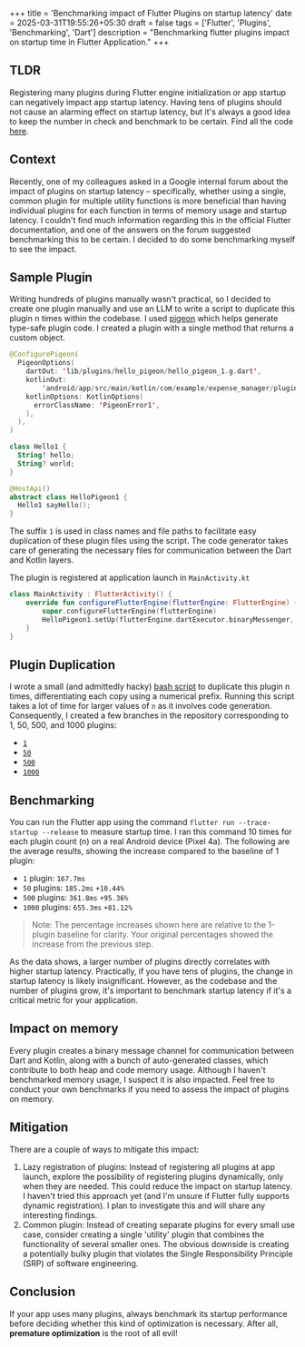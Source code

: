 +++
title = 'Benchmarking impact of Flutter Plugins on startup latency'
date = 2025-03-31T19:55:26+05:30
draft = false
tags = ['Flutter', 'Plugins', 'Benchmarking', 'Dart']
description = "Benchmarking flutter plugins impact on startup time in Flutter Application."
+++

## TLDR

Registering many plugins during Flutter engine initialization or app startup can negatively impact app startup latency. Having tens of plugins should not cause an alarming effect on startup latency, but it's always a good idea to keep the number in check and benchmark to be certain. Find all the code [here](https://github.com/amit-bhandari/Flutter-Template/tree/plugin-benchmark-1-plugin).

## Context

Recently, one of my colleagues asked in a Google internal forum about the impact of plugins on startup latency – specifically, whether using a single, common plugin for multiple utility functions is more beneficial than having individual plugins for each function in terms of memory usage and startup latency. I couldn't find much information regarding this in the official Flutter documentation, and one of the answers on the forum suggested benchmarking this to be certain. I decided to do some benchmarking myself to see the impact.

## Sample Plugin

Writing hundreds of plugins manually wasn't practical, so I decided to create one plugin manually and use an LLM to write a script to duplicate this plugin n times within the codebase. I used [pigeon](https://pub.dev/packages/pigeon) which helps generate type-safe plugin code. I created a plugin with a single method that returns a custom object.

```kotlin
@ConfigurePigeon(
  PigeonOptions(
    dartOut: 'lib/plugins/hello_pigeon/hello_pigeon_1.g.dart',
    kotlinOut:
        'android/app/src/main/kotlin/com/example/expense_manager/plugins/hello_pigeon_1/HelloPigeon_1.g.kt',
    kotlinOptions: KotlinOptions(
      errorClassName: 'PigeonError1',
    ),
  ),
)

class Hello1 {
  String? hello;
  String? world;
}

@HostApi()
abstract class HelloPigeon1 {
  Hello1 sayHello();
}
```

The suffix `1` is used in class names and file paths to facilitate easy duplication of these plugin files using the script. The code generator takes care of generating the necessary files for communication between the Dart and Kotlin layers.

The plugin is registered at application launch in `MainActivity.kt`

```kotlin
class MainActivity : FlutterActivity() {
    override fun configureFlutterEngine(flutterEngine: FlutterEngine) {
        super.configureFlutterEngine(flutterEngine)
        HelloPigeon1.setUp(flutterEngine.dartExecutor.binaryMessenger, HelloPigeonImpl1())
    }
}
```

## Plugin Duplication

I wrote a small (and admittedly hacky) [bash script](https://github.com/amit-bhandari/Flutter-Template/blob/plugin-benchmark-1-plugin/pigeons/script.sh) to duplicate this plugin n times, differentiating each copy using a numerical prefix. Running this script takes a lot of time for larger values of `n` as it involves code generation. Consequently, I created a few branches in the repository corresponding to 1, 50, 500, and 1000 plugins:

- [`1`](https://github.com/amit-bhandari/Flutter-Template/tree/plugin-benchmark-1-plugin)
- [`50`](https://github.com/amit-bhandari/Flutter-Template/tree/plugin-benchmark-50-plugin)
- [`500`](https://github.com/amit-bhandari/Flutter-Template/tree/plugin-benchmark-500-plugin)
- [`1000`](https://github.com/amit-bhandari/Flutter-Template/tree/plugin-benchmark-1000-plugin)

## Benchmarking

You can run the Flutter app using the command `flutter run --trace-startup --release` to measure startup time. I ran this command 10 times for each plugin count (n) on a real Android device (Pixel 4a). The following are the average results, showing the increase compared to the baseline of 1 plugin:

- `1` plugin: `167.7ms`
- `50` plugins: `185.2ms` `+10.44%`
- `500` plugins: `361.8ms` `+95.36%`
- `1000` plugins: `655.3ms` `+81.12%`

> Note: The percentage increases shown here are relative to the 1-plugin baseline for clarity. Your original percentages showed the increase from the previous step.

As the data shows, a larger number of plugins directly correlates with higher startup latency. Practically, if you have tens of plugins, the change in startup latency is likely insignificant. However, as the codebase and the number of plugins grow, it's important to benchmark startup latency if it's a critical metric for your application.

## Impact on memory

Every plugin creates a binary message channel for communication between Dart and Kotlin, along with a bunch of auto-generated classes, which contribute to both heap and code memory usage. Although I haven't benchmarked memory usage, I suspect it is also impacted. Feel free to conduct your own benchmarks if you need to assess the impact of plugins on memory.

## Mitigation

There are a couple of ways to mitigate this impact:

1. Lazy registration of plugins: Instead of registering all plugins at app launch, explore the possibility of registering plugins dynamically, only when they are needed. This could reduce the impact on startup latency.
   I haven't tried this approach yet (and I'm unsure if Flutter fully supports dynamic registration). I plan to investigate this and will share any interesting findings.
2. Common plugin: Instead of creating separate plugins for every small use case, consider creating a single 'utility' plugin that combines the functionality of several smaller ones.
   The obvious downside is creating a potentially bulky plugin that violates the Single Responsibility Principle (SRP) of software engineering.

## Conclusion

If your app uses many plugins, always benchmark its startup performance before deciding whether this kind of optimization is necessary. After all, **premature optimization** is the root of all evil!
